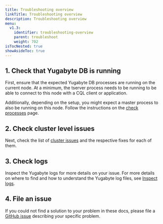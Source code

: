 ```yaml
---
title: Troubleshooting overview
linkTitle: Troubleshooting overview
description: Troubleshooting overview
menu:
  v1.3:
    identifier: troubleshooting-overview
    parent: troubleshoot
    weight: 702
isTocNested: true
showAsideToc: true
---
```


## 1. Check that Yugabyte DB is running

First, ensure that the expected Yugabyte DB processes are running on the current node.
At a minimum, the tserver process needs to be running to be able to connect to this node with a CQL client or application.

Additionally, depending on the setup, you might expect a master process to also be running on this node.
Follow the instructions on the [check processes](../nodes/check-processes/) page.

## 2. Check cluster level issues

Next, check the list of [cluster issues](../cluster) and the respective fixes for each of them.

## 3. Check logs

Inspect the Yugabyte logs for more details on your issue. For more details on where to find and how to understand the Yugabyte log files, see [Inspect logs](../nodes/check-logs).

## 4. File an issue

If you could not find a solution to your problem in these docs, please file a [GitHub issue](https://github.com/yugabyte/yugabyte-db/issues) describing your specific problem.
